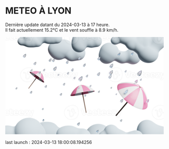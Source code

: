 # METEO À LYON

Dernière update datant du 2024-03-13 à 17 heure.  
Il fait actuellement 15.2°C et le vent souffle à 8.9 km/h.      

![](./.github/rain.png)

last launch : 2024-03-13 18:00:08.194256
